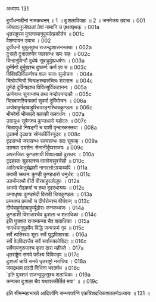 अध्यायः 131

दुर्योधनादीनां नामकथनम् ॥ 1 ॥ दुःशलाविवाहः ॥ 2 ॥
जनमेजय उवाच ।	001  
ज्येष्ठाऽनुज्येष्ठतां तेषां नामानि च पृथक्पृथक् ।	001a  
धृतराष्ट्रस्य पुत्राणामानुपूर्व्यात्प्रकीर्तय ॥	001c  
वैशम्पायन उवाच ।	002  
दुर्योधनो युयुत्सुश्च राजन्दुःशासनस्तथा ।	002a  
दुःसहो दुःशलश्चैव जलसन्धः समः सहः ॥	002c  
विन्दानुविन्दौ दुर्धर्षः सुबाहुर्दुष्प्रधर्षणः ।	003a  
दुर्मर्षणो दुर्मुखश्च दुष्कर्णः कर्ण एव च ॥	003c  
विविंशतिर्विकर्णश्च शलः सत्वः सुलोचनः ।	004a  
चित्रोपचित्रौ चित्राक्षश्चारुचित्रः शरासनः ॥	004c  
दुर्मदो दुर्विगाहश्च विवित्सुर्विकटाननः ।	005a  
ऊर्णनाभः सुनाभश्च तथा नन्दोपनन्दकौ ॥	005c  
चित्रबाणश्चित्रवर्मा सुवर्मा दुर्विमोचनः ।	006a  
अयोबाहुर्महाबाहुश्चित्राङ्गश्चित्रकुण्डलः ॥	006c  
भीमवेगो भीमबलो बलाकी बलवर्धनः ।	007a  
उग्रायुधः सुषेणश्च कुण्डधारो महोदरः ॥	007c  
चित्रायुधो निषङ्गी च पाशी वृन्दारकस्तथा ।	008a  
दृढवर्मा दृढक्षत्रः सोमकीर्तिरनूदरः ॥	008c  
दृढसन्धो जरासन्धः सत्यसन्धः सदः सुवाक् ।	009a  
उग्रश्रवा उग्रसेनः सेनानीर्दुष्पराजयः ॥	009c  
अपराजितः कुण्डशायी विशालाक्षो दुराधरः ।	010a  
दृढहस्तः सुहस्तश्च वातवेगसुवर्चसौ ॥	010c  
आदित्यकेतुर्बह्वाशी नागदत्तोऽग्रयाय्यपि ।	011a  
कवची क्रथनः कुण्डी कुण्डधारो धनुर्धरः ॥	011c  
उग्रभीमरथौ वीरौ वीरबाहुरलोलुपः ।	012a  
अभयो रौद्रकर्मा च तथा दृढरथाश्रयः ॥	012c  
अनाधृष्यः कुण्डभेदी विरावी चित्रकुण्डलः ।	013a  
प्रमथश्च प्रमाथी च दीर्घरोमश्च वीर्यवान् ॥	013c  
दीर्घबाहुर्महाबाहुर्व्यूढोराः कनकध्वजः ।	014a  
कुण्डाशी विराजाश्चैव दुःशला च शताधिका ॥	014c  
इति पुत्रशतं राजन्कन्या चैव शताधिका ।	015a  
नामधेयानुपूर्व्येण विद्धि जन्मक्रमं नृप ॥	015c  
सर्वे त्वतिरथाः शूराः सर्वे युद्धविशारदाः ।	016a  
सर्वे वेदविदश्चैव सर्वे सर्वास्त्रकोविदाः ॥	016c  
सर्वेषामनुरूपाश्च कृता दारा महीपते ।	017a  
धृतराष्ट्रेण समये परीक्ष्य विविवन्नृप ॥	017c  
दुःशलां चापि समये धृतराष्ट्रो नराधिपः ।	018a  
जयद्रथाय प्रददौ विधिना भरतर्षभ ॥	018c  
`इति पुत्रशतं राजन्युयुत्सुश्च शताधिकः ।	019a  
कन्यका दुःशला चैव यथावत्कीर्तितं मया' ॥ ॥	019c  

इति श्रीमन्महाभारते आदिपर्वणि सम्भवपर्वणि एकत्रिंशदधिकशततमोऽध्यायः ॥ 131 ॥
